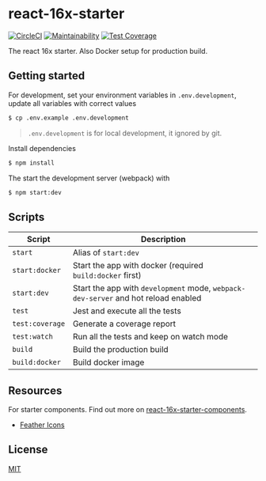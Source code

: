 # react-16x-starter

[![CircleCI](https://circleci.com/gh/demonmhon/react-16x-starter/tree/master.svg?style=svg)](https://circleci.com/gh/demonmhon/react-16x-starter/tree/master)
[![Maintainability](https://api.codeclimate.com/v1/badges/0d79bf0a50031716bdcc/maintainability)](https://codeclimate.com/github/demonmhon/react-16x-starter/maintainability)
[![Test Coverage](https://api.codeclimate.com/v1/badges/0d79bf0a50031716bdcc/test_coverage)](https://codeclimate.com/github/demonmhon/react-16x-starter/test_coverage)

The react 16x starter. Also Docker setup for production build.

## Getting started

For development, set your environment variables in `.env.development`, update all variables with correct values

```bash
$ cp .env.example .env.development
```

> `.env.development` is for local development, it ignored by git.

Install dependencies

```bash
$ npm install
```

The start the development server (webpack) with

```bash
$ npm start:dev
```


## Scripts

| Script | Description |
|-|-|
| `start` | Alias of `start:dev` |
| `start:docker` | Start the app with docker (required `build:docker` first) |
| `start:dev` | Start the app with `development` mode, `webpack-dev-server` and hot reload enabled |
| `test` | Jest and execute all the tests |
| `test:coverage` | Generate a coverage report |
| `test:watch` | Run all the tests and keep on watch mode |
| `build` | Build the production build |
| `build:docker` | Build docker image |


## Resources

For starter components. Find out more on [react-16x-starter-components](https://github.com/demonmhon/react-16x-starter-components).

 * [Feather Icons](https://github.com/feathericons/feather)


## License

[MIT](LICENSE.md)

